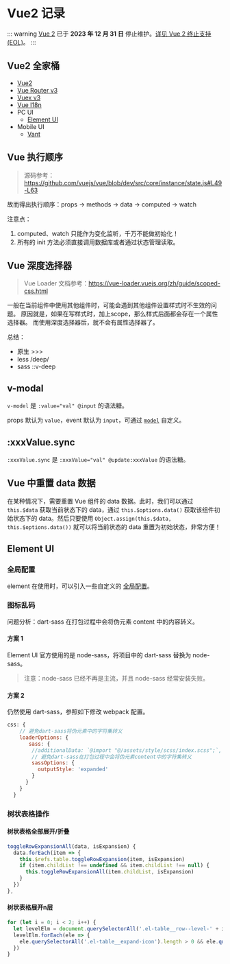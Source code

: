 # Vue2 记录

::: warning
[Vue 2](https://v2.cn.vuejs.org/) 已于 **2023 年 12 月 31 日** 停止维护。[详见 Vue 2 终止支持 (EOL)](https://v2.cn.vuejs.org/eol/)。
:::

## Vue2 全家桶

- [Vue2](https://v2.cn.vuejs.org/)
- [Vue Router v3](https://v3.router.vuejs.org/zh/)
- [Vuex v3](https://v3.vuex.vuejs.org/zh/)
- [Vue I18n](https://kazupon.github.io/vue-i18n/zh/)
- PC UI
  - [Element UI](https://element.eleme.io/#/zh-CN)
- Mobile UI
  - [Vant](https://vant-contrib.gitee.io/vant/v2/#/zh-CN/)

## Vue 执行顺序

> 源码参考：https://github.com/vuejs/vue/blob/dev/src/core/instance/state.js#L49-L63

故而得出执行顺序：props -> methods -> data -> computed -> watch

注意点：

1. computed、watch 只能作为变化监听，千万不能做初始化！
2. 所有的 init 方法必须直接调用数据库或者通过状态管理读取。

## Vue 深度选择器

> Vue Loader 文档参考：https://vue-loader.vuejs.org/zh/guide/scoped-css.html

一般在当前组件中使用其他组件时，可能会遇到其他组件设置样式时不生效的问题。
原因就是，如果在写样式时，加上scope，那么样式后面都会存在一个属性选择器。
而使用深度选择器后，就不会有属性选择器了。

总结：

- 原生 >>>
- less /deep/
- sass ::v-deep

## v-modal

`v-model` 是 `:value="val" @input` 的语法糖。

props 默认为 `value`，event 默认为 `input`，可通过 [`model`](https://v2.cn.vuejs.org/v2/api/#model) 自定义。

## :xxxValue.sync

`:xxxValue.sync` 是 `:xxxValue="val" @update:xxxValue` 的语法糖。

## Vue 中重置 data 数据

在某种情况下，需要重置 Vue 组件的 data 数据。此时，我们可以通过 `this.$data` 获取当前状态下的 data，通过 `this.$options.data()` 获取该组件初始状态下的 data。然后只要使用 `Object.assign(this.$data, this.$options.data())` 就可以将当前状态的 data 重置为初始状态，非常方便！

## Element UI

### 全局配置

element 在使用时，可以引入一些自定义的 [全局配置](https://element.eleme.io/#/zh-CN/component/quickstart#quan-ju-pei-zhi)。

### 图标乱码

问题分析：dart-sass 在打包过程中会将伪元素 content 中的内容转义。

#### 方案 1

Element UI 官方使用的是 node-sass，将项目中的 dart-sass 替换为 node-sass。

> 注意：node-sass 已经不再是主流，并且 node-sass 经常安装失败。

#### 方案 2

仍然使用 dart-sass，参照如下修改 webpack 配置。

```js
css: {
    // 避免dart-sass将伪元素中的字符集转义
    loaderOptions: {
       sass: {
        //additionalData: `@import "@/assets/style/scss/index.scss";`,
        // 避免dart-sass在打包过程中会将伪元素content中的字符集转义
        sassOptions: {
          outputStyle: 'expanded'
        }
      }
    }
  }
```

### 树状表格操作

#### 树状表格全部展开/折叠

```js
toggleRowExpansionAll(data, isExpansion) {
  data.forEach(item => {
    this.$refs.table.toggleRowExpansion(item, isExpansion)
    if (item.childList !== undefined && item.childList !== null) {
      this.toggleRowExpansionAll(item.childList, isExpansion)
    }
  })
},
```

#### 树状表格展开n层

```js
for (let i = 0; i < 2; i++) {
  let levelElm = document.querySelectorAll('.el-table__row--level-' + i)
  levelElm.forEach(ele => {
    ele.querySelectorAll('.el-table__expand-icon').length > 0 && ele.querySelectorAll('.el-table__expand-icon')[0].click()
  })
}
```
